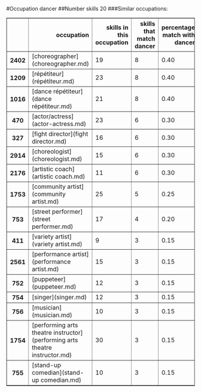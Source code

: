 #Occupation dancer
##Number skills 20
###Similar occupations:
<table border="1" class="dataframe">
  <thead>
    <tr style="text-align: right;">
      <th></th>
      <th>occupation</th>
      <th>skills in this occupation</th>
      <th>skills that match dancer</th>
      <th>percentage match with dancer</th>
      <th>skills not in dancer</th>
    </tr>
  </thead>
  <tbody>
    <tr>
      <th>2402</th>
      <td>[choreographer](choreographer.md)</td>
      <td>19</td>
      <td>8</td>
      <td>0.40</td>
      <td>11</td>
    </tr>
    <tr>
      <th>1209</th>
      <td>[répétiteur](répétiteur.md)</td>
      <td>23</td>
      <td>8</td>
      <td>0.40</td>
      <td>15</td>
    </tr>
    <tr>
      <th>1016</th>
      <td>[dance répétiteur](dance répétiteur.md)</td>
      <td>21</td>
      <td>8</td>
      <td>0.40</td>
      <td>13</td>
    </tr>
    <tr>
      <th>470</th>
      <td>[actor/actress](actor-actress.md)</td>
      <td>23</td>
      <td>6</td>
      <td>0.30</td>
      <td>17</td>
    </tr>
    <tr>
      <th>327</th>
      <td>[fight director](fight director.md)</td>
      <td>16</td>
      <td>6</td>
      <td>0.30</td>
      <td>10</td>
    </tr>
    <tr>
      <th>2914</th>
      <td>[choreologist](choreologist.md)</td>
      <td>15</td>
      <td>6</td>
      <td>0.30</td>
      <td>9</td>
    </tr>
    <tr>
      <th>2176</th>
      <td>[artistic coach](artistic coach.md)</td>
      <td>11</td>
      <td>6</td>
      <td>0.30</td>
      <td>5</td>
    </tr>
    <tr>
      <th>1753</th>
      <td>[community artist](community artist.md)</td>
      <td>25</td>
      <td>5</td>
      <td>0.25</td>
      <td>20</td>
    </tr>
    <tr>
      <th>753</th>
      <td>[street performer](street performer.md)</td>
      <td>17</td>
      <td>4</td>
      <td>0.20</td>
      <td>13</td>
    </tr>
    <tr>
      <th>411</th>
      <td>[variety artist](variety artist.md)</td>
      <td>9</td>
      <td>3</td>
      <td>0.15</td>
      <td>6</td>
    </tr>
    <tr>
      <th>2561</th>
      <td>[performance artist](performance artist.md)</td>
      <td>15</td>
      <td>3</td>
      <td>0.15</td>
      <td>12</td>
    </tr>
    <tr>
      <th>752</th>
      <td>[puppeteer](puppeteer.md)</td>
      <td>12</td>
      <td>3</td>
      <td>0.15</td>
      <td>9</td>
    </tr>
    <tr>
      <th>754</th>
      <td>[singer](singer.md)</td>
      <td>12</td>
      <td>3</td>
      <td>0.15</td>
      <td>9</td>
    </tr>
    <tr>
      <th>756</th>
      <td>[musician](musician.md)</td>
      <td>10</td>
      <td>3</td>
      <td>0.15</td>
      <td>7</td>
    </tr>
    <tr>
      <th>1754</th>
      <td>[performing arts theatre instructor](performing arts theatre instructor.md)</td>
      <td>30</td>
      <td>3</td>
      <td>0.15</td>
      <td>27</td>
    </tr>
    <tr>
      <th>755</th>
      <td>[stand-up comedian](stand-up comedian.md)</td>
      <td>10</td>
      <td>3</td>
      <td>0.15</td>
      <td>7</td>
    </tr>
  </tbody>
</table>
